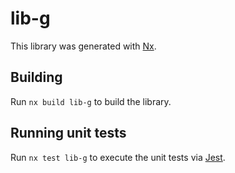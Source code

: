 # lib-g

This library was generated with [Nx](https://nx.dev).

## Building

Run `nx build lib-g` to build the library.

## Running unit tests

Run `nx test lib-g` to execute the unit tests via [Jest](https://jestjs.io).
